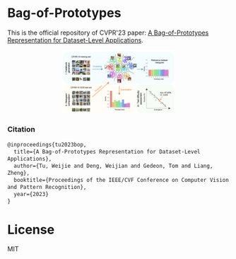 # Bag-of-Prototypes

This is the official repository of CVPR'23 paper: [A Bag-of-Prototypes Representation for Dataset-Level Applications](https://arxiv.org/abs/2303.13251).

<figure class="image">
  <p align="center">
    <img src="flow_chart.png" width="60%" height="60%" />
  </p>
</figure>




### Citation
    @inproceedings{tu2023bop,
      title={A Bag-of-Prototypes Representation for Dataset-Level Applications},
      author={Tu, Weijie and Deng, Weijian and Gedeon, Tom and Liang, Zheng},
      booktitle={Proceedings of the IEEE/CVF Conference on Computer Vision and Pattern Recognition},
      year={2023}
    }


# License
MIT
